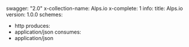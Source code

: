 swagger: "2.0"
x-collection-name: Alps.io
x-complete: 1
info:
  title: Alps.io
  version: 1.0.0
schemes:
- http
produces:
- application/json
consumes:
- application/json